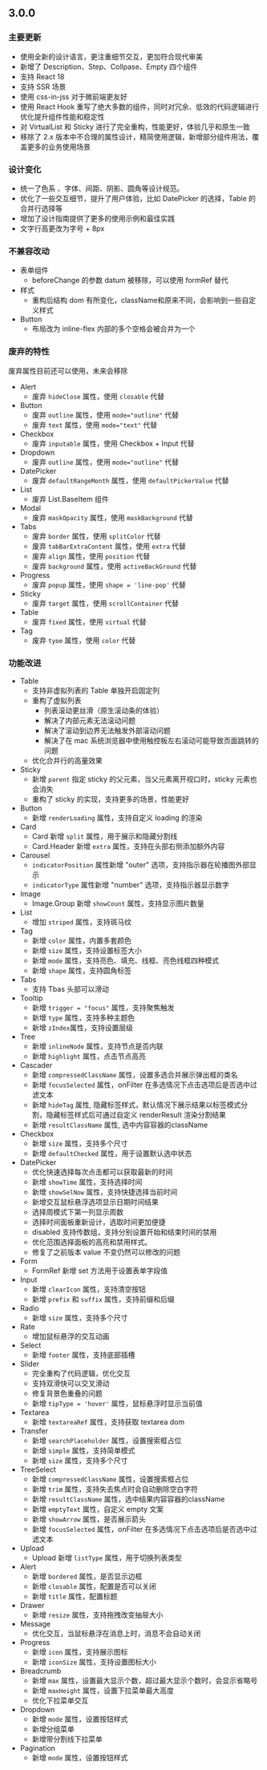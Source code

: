 ## 3.0.0
### 主要更新
- 使用全新的设计语言，更注重细节交互，更加符合现代审美
- 新增了 Description、Step、Collpase、Empty 四个组件
- 支持 React 18
- 支持 SSR 场景
- 使用 css-in-jss 对于微前端更友好
- 使用 React Hook 重写了绝大多数的组件，同时对冗余、低效的代码逻辑进行优化提升组件性能和稳定性
- 对 VirtualList 和 Sticky 进行了完全重构，性能更好，体验几乎和原生一致
- 移除了 2.x 版本中不合理的属性设计，精简使用逻辑，新增部分组件用法，覆盖更多的业务使用场景


### 设计变化
- 统一了色系 、字体、间距、阴影、圆角等设计规范。
- 优化了一些交互细节，提升了用户体验，比如 DatePicker 的选择，Table 的合并行选择等
- 增加了设计指南提供了更多的使用示例和最佳实践
- 文字行高更改为字号 + 8px

### 不兼容改动
- 表单组件
  - beforeChange 的参数 datum 被移除，可以使用 formRef 替代
- 样式
  - 重构后结构 dom 有所变化，className和原来不同，会影响到一些自定义样式
- Button
  - 布局改为 inline-flex 内部的多个空格会被合并为一个


### 废弃的特性
废弃属性目前还可以使用，未来会移除
- Alert
  - 废弃 `hideClose` 属性，使用 `closable` 代替
- Button
  - 废弃 `outline` 属性，使用 `mode="outline"` 代替
  - 废弃 `text` 属性，使用 `mode="text"` 代替
- Checkbox
  - 废弃 `inputable` 属性，使用 Checkbox + Input 代替
- Dropdown
  - 废弃 `outline` 属性，使用 `mode="outline"` 代替
- DatePicker
  - 废弃 `defaultRangeMonth` 属性，使用 `defaultPickerValue` 代替
- List
  - 废弃 List.BaseItem 组件
- Modal
  - 废弃 `maskOpacity` 属性，使用 `maskBackground` 代替
- Tabs
  - 废弃 `border` 属性，使用 `splitColor` 代替
  - 废弃 `tabBarExtraContent` 属性，使用 `extra` 代替
  - 废弃 `align` 属性，使用 `position` 代替
  - 废弃 `background` 属性，使用 `activeBackGround` 代替
- Progress
  - 废弃 `popup` 属性，使用 `shape = 'line-pop'` 代替
- Sticky
  - 废弃 `target` 属性，使用 `scrollContainer` 代替
- Table
  - 废弃 `fixed` 属性，使用 `virtual` 代替
- Tag
  - 废弃 `tyoe` 属性，使用 `color` 代替


### 功能改进

- Table
  - 支持非虚拟列表的 Table 单独开启固定列
  - 重构了虚拟列表 
    - 列表滚动更丝滑（原生滚动条的体验）
    - 解决了内部元素无法滚动问题
    - 解决了滚动到边界无法触发外部滚动问题
    - 解决了在 mac 系统浏览器中使用触控板左右滚动可能导致页面跳转的问题
  - 优化合并行的高量效果
- Sticky
  - 新增 `parent` 指定 sticky 的父元素，当父元素离开视口时，sticky 元素也会消失
  - 重构了 sticky 的实现，支持更多的场景，性能更好
- Button
  - 新增 `renderLoading` 属性，支持自定义 loading 的渲染
- Card
  - Card 新增 `split` 属性，用于展示和隐藏分割线
  - Card.Header 新增 `extra` 属性，支持在头部右侧添加额外内容
- Carousel
  - `indicatorPosition` 属性新增 "outer" 选项，支持指示器在轮播图外部显示
  - `indicatorType` 属性新增 "number" 选项，支持指示器显示数字
- Image
  - Image.Group 新增 `showCount` 属性，支持显示图片数量
- List
  - 增加 `striped` 属性，支持斑马纹
- Tag
  - 新增  `color` 属性，内置多套颜色
  - 新增 `size` 属性，支持设置标签大小
  - 新增 `mode` 属性，支持亮色、填充、线框、亮色线框四种模式
  - 新增 `shape` 属性，支持圆角标签
- Tabs
  - 支持 Tbas 头部可以滑动
- Tooltip
  - 新增 `trigger = "focus"` 属性，支持聚焦触发
  - 新增 `type` 属性，支持多种主题色
  - 新增 `zIndex`属性，支持设置层级
- Tree
  - 新增 `inlineNode` 属性，支持节点是否内联
  - 新增 `highlight` 属性，点击节点高亮
- Cascader
  - 新增 `compressedClassName` 属性，设置多选合并展示弹出框的类名
  - 新增 `focusSelected` 属性，onFilter 在多选情况下点击选项后是否选中过滤文本
  - 新增 `hideTag` 属性, 隐藏标签样式，默认情况下展示结果以标签模式分割，隐藏标签样式后可通过自定义 renderResult 渲染分割结果
  - 新增 `resultClassName` 属性, 选中内容容器的className
- Checkbox
  - 新增 `size` 属性，支持多个尺寸
  - 新增 `defaultChecked` 属性，用于设置默认选中状态
- DatePicker
  - 优化快速选择每次点击都可以获取最新的时间
  - 新增 `showTime` 属性，支持选择时间
  - 新增 `showSelNow` 属性，支持快捷选择当前时间
  - 新增交互鼠标悬浮选项显示日期时间结果
  - 选择周模式下第一列显示周数
  - 选择时间面板重新设计，选取时间更加便捷
  - disabled 支持传数组，支持分别设置开始和结束时间的禁用
  - 优化范围选择面板的高亮和禁用样式。
  - 修复了之前版本 value 不变仍然可以修改的问题
- Form
  - FormRef 新增 set 方法用于设置表单字段值
- Input
  - 新增 `clearIcon` 属性，支持清空按钮
  - 新增 `prefix` 和 `suffix` 属性，支持前缀和后缀
- Radio
  - 新增 `size` 属性，支持多个尺寸
- Rate
  - 增加鼠标悬浮的交互动画
- Select
  - 新增 `footer` 属性，支持底部插槽
- Slider
  - 完全重构了代码逻辑，优化交互
  - 支持双滑快可以交叉滑动
  - 修复背景色重叠的问题
  - 新增 `tipType = 'hover'` 属性，鼠标悬浮时显示当前值
- Textarea
  - 新增 `textareaRef` 属性，支持获取 textarea dom
- Transfer
  - 新增 `searchPlaceholder` 属性，设置搜索框占位
  - 新增 `simple` 属性，支持简单模式
  - 新增 `size` 属性，支持多个尺寸
- TreeSelect
  - 新增 `compressedClassName` 属性，设置搜索框占位
  - 新增 `trim` 属性，支持失去焦点时会自动删除空白字符
  - 新增 `resultClassName` 属性，选中结果内容容器的className
  - 新增 `emptyText` 属性，自定义 empty 文案
  - 新增 `showArrow` 属性，是否展示箭头
  - 新增 `focusSelected` 属性，onFilter 在多选情况下点击选项后是否选中过滤文本
- Upload
  - Upload 新增 `listType` 属性，用于切换列表类型
- Alert 
  - 新增 `bordered` 属性，是否显示边框
  - 新增 `closable` 属性，配置是否可以关闭
  - 新增 `title` 属性，配置标题
- Drawer
  - 新增 `resize` 属性，支持拖拽改变抽屉大小
- Message
  - 优化交互，当鼠标悬浮在消息上时，消息不会自动关闭
- Progress
  - 新增 `icon` 属性，支持展示图标
  - 新增 `iconSize` 属性，支持设置图标大小
- Breadcrumb
  - 新增 `max` 属性，设置最大显示个数，超过最大显示个数时，会显示省略号
  - 新增 `maxHeight` 属性，设置下拉菜单最大高度
  - 优化下拉菜单交互
- Dropdown
  - 新增 `mode` 属性，设置按钮样式
  - 新增分组菜单
  - 新增带分割线下拉菜单
- Pagination
  - 新增 `mode` 属性，设置按钮样式

 







